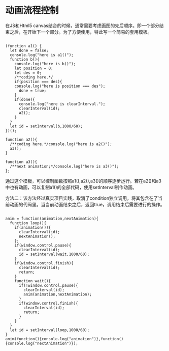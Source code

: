 # 动画流程控制
在JS和Html5 canvas结合的时候，通常需要考虑画图的先后顺序。即一个部分结束之后，在开始下一个部分。为了方便使用，特此写一个简易的套用模板。

<pre><code>
(function a1() {
  let done = false;
  console.log("here is a1()");
  function b(){
    console.log("here is b()");
    let position = 0;
    let des = 0;
    /**coding here.*/
    if(position === des){
    console.log("here is position === des");
      done = true;
    }
    if(done){
      console.log("here is clearInterval.");
      clearInterval(id);
      a2();
    }
  }
  let id = setInterval(b,1000/60);
})();

function a2(){
  /**coding here.*/console.log("here is a2()");
  a3();
}

function a3(){
  /**next animation;*/console.log("here is a3()");
};
</code></pre>

通过这个模板，可以控制函数按照a1(),a2(),a3()的顺序逐步运行。若在a2()和a3中也有动画，可以复制a1()的全部代码，使用setInterval制作动画。




方法二：该方法经过真实项目实践，取消了condition独立调用，将其包含在了当前动画的代码里。当当前动画结束之后，返回true，调用结束后需要进行的操作。


<pre><code>
anim = function(animation,nextAnimation){
  function loop(){
    if(animation()){
      clearInterval(id);
      nextAnimation();
    };
    if(window.control.pause){
      clearInterval(id);
      id = setInterval(wait,1000/60);
    }
    if(window.control.finish){
      clearInterval(id);
      return;
    }
    function wait(){
      if(!window.control.pause){
        clearInterval(id);
        anim(animation,nextAnimation);
      }
      if(window.control.finish){
        clearInterval(id);
        return;
      }
    }
  }
  let id = setInterval(loop,1000/60);
}
anim(function(){console.log("animation")},function(){console.log("nextAnimation")});
</code></pre>

